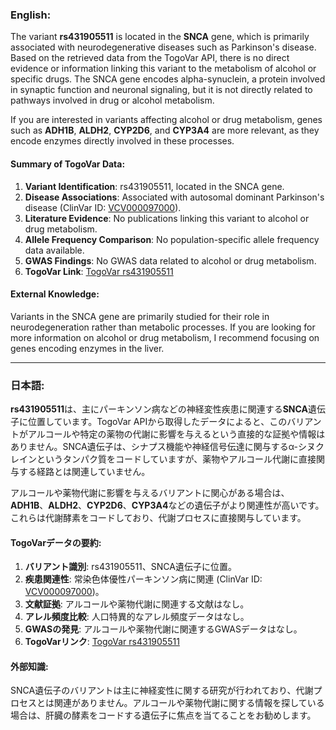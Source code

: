 ### English:
The variant **rs431905511** is located in the **SNCA** gene, which is primarily associated with neurodegenerative diseases such as Parkinson's disease. Based on the retrieved data from the TogoVar API, there is no direct evidence or information linking this variant to the metabolism of alcohol or specific drugs. The SNCA gene encodes alpha-synuclein, a protein involved in synaptic function and neuronal signaling, but it is not directly related to pathways involved in drug or alcohol metabolism.

If you are interested in variants affecting alcohol or drug metabolism, genes such as **ADH1B**, **ALDH2**, **CYP2D6**, and **CYP3A4** are more relevant, as they encode enzymes directly involved in these processes.

#### Summary of TogoVar Data:
1. **Variant Identification**: rs431905511, located in the SNCA gene.
2. **Disease Associations**: Associated with autosomal dominant Parkinson's disease (ClinVar ID: [VCV000097000](https://www.ncbi.nlm.nih.gov/clinvar/variation/97000)).
3. **Literature Evidence**: No publications linking this variant to alcohol or drug metabolism.
4. **Allele Frequency Comparison**: No population-specific allele frequency data available.
5. **GWAS Findings**: No GWAS data related to alcohol or drug metabolism.
6. **TogoVar Link**: [TogoVar rs431905511](https://togovar.org/variant/rs431905511)

#### External Knowledge:
Variants in the SNCA gene are primarily studied for their role in neurodegeneration rather than metabolic processes. If you are looking for more information on alcohol or drug metabolism, I recommend focusing on genes encoding enzymes in the liver.

---

### 日本語:
**rs431905511**は、主にパーキンソン病などの神経変性疾患に関連する**SNCA**遺伝子に位置しています。TogoVar APIから取得したデータによると、このバリアントがアルコールや特定の薬物の代謝に影響を与えるという直接的な証拠や情報はありません。SNCA遺伝子は、シナプス機能や神経信号伝達に関与するα-シヌクレインというタンパク質をコードしていますが、薬物やアルコール代謝に直接関与する経路とは関連していません。

アルコールや薬物代謝に影響を与えるバリアントに関心がある場合は、**ADH1B**、**ALDH2**、**CYP2D6**、**CYP3A4**などの遺伝子がより関連性が高いです。これらは代謝酵素をコードしており、代謝プロセスに直接関与しています。

#### TogoVarデータの要約:
1. **バリアント識別**: rs431905511、SNCA遺伝子に位置。
2. **疾患関連性**: 常染色体優性パーキンソン病に関連 (ClinVar ID: [VCV000097000](https://www.ncbi.nlm.nih.gov/clinvar/variation/97000))。
3. **文献証拠**: アルコールや薬物代謝に関連する文献はなし。
4. **アレル頻度比較**: 人口特異的なアレル頻度データはなし。
5. **GWASの発見**: アルコールや薬物代謝に関連するGWASデータはなし。
6. **TogoVarリンク**: [TogoVar rs431905511](https://togovar.org/variant/rs431905511)

#### 外部知識:
SNCA遺伝子のバリアントは主に神経変性に関する研究が行われており、代謝プロセスとは関連がありません。アルコールや薬物代謝に関する情報を探している場合は、肝臓の酵素をコードする遺伝子に焦点を当てることをお勧めします。